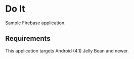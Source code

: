 # Do It

Sample Firebase application.

## Requirements

This application targets Android (4.1) Jelly Bean and newer.
